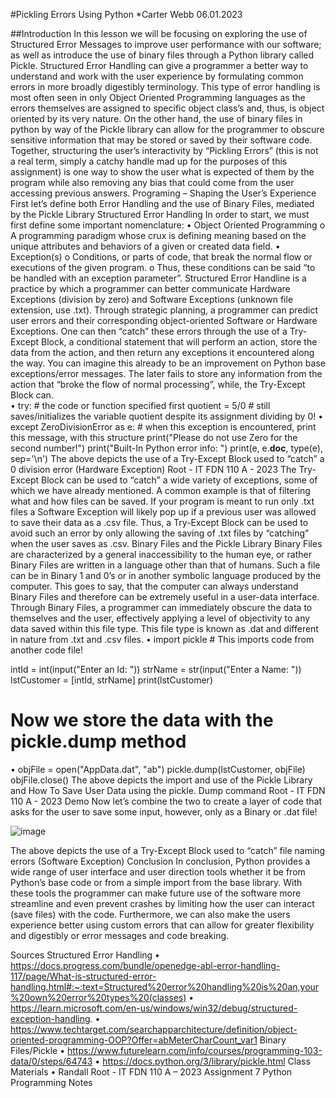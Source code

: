#Pickling Errors Using Python
*Carter Webb 06.01.2023

##Introduction
In this lesson we will be focusing on exploring the use of Structured Error Messages to improve user performance with our software; as well as introduce the use of binary files through a Python library called Pickle. 
Structured Error Handling can give a programmer a better way to understand and work with the user experience by formulating common errors in more broadly digestibly terminology. This type of error handling is most often seen in only Object Oriented Programming languages as the errors themselves are assigned to specific object class’s and, thus, is object oriented by its very nature. 
On the other hand, the use of binary files in python by way of the Pickle library can allow for the programmer to obscure sensitive information that may be stored or saved by their software code. 
Together, structuring the user’s interactivity by “Pickling Errors” (this is not a real term, simply a catchy handle mad up for the purposes of this assignment) is one way to show the user what is expected of them by the program while also removing any bias that could come from the user accessing previous answers. 
Programing – Shaping the User’s Experience
First let’s define both Error Handling and the use of Binary Files, mediated by the Pickle Library
Structured Error Handling
In order to start, we must first define some important nomenclature:
•	Object Oriented Programming
o	A programming paradigm whose crux is defining meaning based on the unique attributes and behaviors of a given or created data field. 
•	Exception(s)
o	Conditions, or parts of code, that break the normal flow or executions of the given program. 
o	Thus, these conditions can be said “to be handled with an exception parameter”. 
	Structured Error Handline is a practice by which a programmer can better communicate Hardware Exceptions (division by zero) and Software Exceptions (unknown file extension, use .txt). Through strategic planning, a programmer can predict user errors and their corresponding object-oriented Software or Hardware Exceptions. One can then “catch” these errors through the use of a Try-Except Block, a conditional statement that will perform an action, store the data from the action, and then return any exceptions it encountered along the way. 
	You can imagine this already to be an improvement on Python base exceptions/error messages. The later fails to store any information from the action that “broke the flow of normal processing”, while, the Try-Except Block can.  
•	try: # the code or function specified first
    quotient = 5/0 # still saves/initializes the variable quotient despite its assignment dividing by 0!
•	except ZeroDivisionError as e: # when this exception is encountered, print this message, with this structure
    print("Please do not use Zero for the second number!")
    print("Built-In Python error info: ")
    print(e, e.__doc__, type(e), sep='\n')
The above depicts the use of a Try-Except Block used to “catch” a 0 division error (Hardware Exception) Root - IT FDN 110 A - 2023
The Try-Except Block can be used to “catch” a wide variety of exceptions, some of which we have already mentioned. A common example is that of filtering what and how files can be saved. If your program is meant to run only .txt files a Software Exception will likely pop up if a previous user was allowed to save their data as a .csv file. Thus, a Try-Except Block can be used to avoid such an error by only allowing the saving of .txt files by “catching” when the user saves as .csv.
Binary Files and the Pickle Library
Binary Files are characterized by a general inaccessibility to the human eye, or rather Binary Files are written in a language other than that of humans. Such a file can be in Binary 1 and 0’s or in another symbolic language produced by the computer. This goes to say, that the computer can always understand Binary Files and therefore can be extremely useful in a user-data interface. 
Through Binary Files, a programmer can immediately obscure the data to themselves and the user, effectively applying a level of objectivity to any data saved within this file type. This file type is known as .dat and different in nature from .txt and .csv files. 
•	import pickle  # This imports code from another code file!

intId = int(input("Enter an Id: "))
strName = str(input("Enter a Name: "))
lstCustomer = [intId, strName]
print(lstCustomer)

# Now we store the data with the pickle.dump method
•	objFile = open("AppData.dat", "ab")
pickle.dump(lstCustomer, objFile)
objFile.close()
The above depicts the import and use of the Pickle Library and How To Save User Data using the pickle. Dump command
Root - IT FDN 110 A - 2023
Demo
Now let’s combine the two to create a layer of code that asks for the user to save some input, however, only as a Binary or .dat file!

![image](https://github.com/EllisWebb/UWITFDN-110-A07/assets/134458241/89960c6b-3ba3-4d22-806e-bc1b8a57738f)








The above depicts the use of a Try-Except Block used to “catch” file naming errors (Software Exception) 
Conclusion 
In conclusion, Python provides a wide range of user interface and user direction tools whether it be from Python’s base code or from a simple import from the base library. With these tools the programmer can make future use of the software more streamline and even prevent crashes by limiting how the user can interact (save files) with the code. Furthermore, we can also make the users experience better using custom errors that can allow for greater flexibility and digestibly or error messages and code breaking.

Sources
Structured Error Handling
•	https://docs.progress.com/bundle/openedge-abl-error-handling-117/page/What-is-structured-error-handling.html#:~:text=Structured%20error%20handling%20is%20an,your%20own%20error%20types%20(classes)
•	https://learn.microsoft.com/en-us/windows/win32/debug/structured-exception-handling. 
•	https://www.techtarget.com/searchapparchitecture/definition/object-oriented-programming-OOP?Offer=abMeterCharCount_var1
Binary Files/Pickle
•	https://www.futurelearn.com/info/courses/programming-103-data/0/steps/64743
•	https://docs.python.org/3/library/pickle.html
Class Materials 
•	Randall Root - IT FDN 110 A – 2023 Assignment 7 Python Programming Notes

